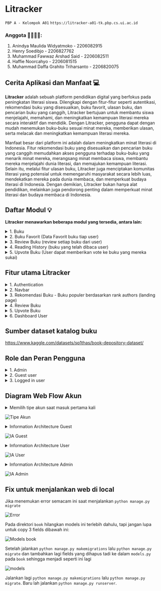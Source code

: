 # Litracker 

`PBP A - Kelompok A01`
`https://litracker-a01-tk.pbp.cs.ui.ac.id`

### Anggota 👨‍💻👩‍💻:
1. Anindya Maulida Widyatmoko - 2206082915
2. Henry Soedibjo - 2206827762
3. Muhammad Fawwaz Arshad Said - 2206082511
4. Haffie Noorcahyo - 2206081515
5. Muhammad Daffa Grahito Triharsanto - 2206820075

## Cerita Aplikasi dan Manfaat 💻
**Litracker** adalah sebuah platform pendidikan digital yang berfokus pada peningkatan literasi siswa. Dilengkapi dengan fitur-fitur seperti autentikasi, rekomendasi buku yang disesuaikan, buku favorit, ulasan buku, dan pencarian buku yang canggih, Litracker bertujuan untuk membantu siswa menjelajahi, memahami, dan meningkatkan kemampuan literasi mereka secara interaktif dan mendidik. Dengan Litracker, pengguna dapat dengan mudah menemukan buku-buku sesuai minat mereka, memberikan ulasan, serta melacak dan meningkatkan kemampuan literasi mereka. 

Manfaat besar dari platform ini adalah dalam meningkatkan minat literasi di Indonesia. Fitur rekomendasi buku yang disesuaikan dan pencarian buku yang canggih memudahkan akses pengguna terhadap buku-buku yang menarik minat mereka, merangsang minat membaca siswa, membantu mereka menjelajahi dunia literasi, dan memajukan kemampuan literasi. Selain itu, melalui fitur ulasan buku, Litracker juga menciptakan komunitas literasi yang potensial untuk memengaruhi masyarakat secara lebih luas, mendekatkan mereka pada dunia membaca, dan memperkuat budaya literasi di Indonesia. Dengan demikian, Litracker bukan hanya alat pendidikan, melainkan juga pendorong penting dalam memperkuat minat literasi dan budaya membaca di Indonesia.

## Daftar Modul 💡
**Litracker menawarkan beberapa modul yang tersedia, antara lain:**

<details><summary>1. Buku</summary>
Fitur “Buku” akan menampilkan buku-buku dan bisa diakses oleh user, guest, dan admin. Perbedaan pengaksesan admin, user, dan guest yaitu:

a. Create (Tambah buku)
Pada dashboard, admin dapat menambahkan buku yang akan ditampilkan di laman rekomendasi buku.

b. Read (Baca buku dan lihat detail buku)
Buku yang telah ditambahkan admin bisa diakses oleh user pada detail buku yang melampirkan deskripsi, author, dan lain-lain. Pengunjung juga dapat melihat detail buku walaupun akses lanjutan terbatas.

c. Delete (Hapus buku)
Admin dapat menghapus buku jika dirasa kurang relevan atau terdapat suatu kesalahan.

d. Update (Mengedit informasi buku)
Admin dapat melakukan pengeditan pada buku yang telah dibuat. Hal ini juga berdampak kepada user dan pengunjung pada mode read.
</details>

<details><summary>2. Buku Favorit (Data Favorit buku tiap user)</summary>
"Buku Favorit" adalah sebuah komponen yang memungkinkan pengguna untuk mengelola buku-buku yang mereka tandai sebagai favorit. Dalam operasi "Create," pengguna dapat menambahkan buku baru ke daftar favorit mereka dengan mengidentifikasi buku tersebut berdasarkan atribut seperti ID buku. Dalam operasi "Read," pengguna dapat melihat daftar buku favorit mereka. Dalam operasi "Update," pengguna dapat mengedit atau memperbarui informasi buku favorit yang telah ada dalam daftar mereka. Akhirnya, dalam operasi "Delete," pengguna dapat menghapus buku dari daftar favorit mereka jika mereka tidak lagi ingin menyimpannya. Model ini memastikan pengguna memiliki kendali penuh atas buku-buku yang mereka pilih sebagai favorit, meningkatkan pengalaman personalisasi dan interaksi dengan platform pendidikan literasi.
</details>

<details><summary>3. Review Buku (review setiap buku dari user)</summary>
Review Buku dimana pengguna dapat memberikan ulasan dan pandangan pribadi mereka terhadap buku yang telah mereka baca. 

a. Create :
Ketika pengguna ingin membuat ulasan baru untuk suatu buku yang telah mereka baca. Pengguna dapat memberikan peringkat dengan jumlah bintang, menambahkan judul ulasan, dan menulis ulasan mereka sendiri tentang buku tersebut. Proses ini memungkinkan pengguna untuk berbagi pengalaman dan pandangan mereka dengan pengguna lain.

b. Update :
Ketika pengguna ingin mengedit ulasan yang telah mereka buat sebelumnya. Pengguna dapat memperbarui peringkat bintang, mengubah judul ulasan, atau memperbarui konten ulasan sesuai dengan perubahan pendapat mereka tentang buku tersebut. Ini memberikan fleksibilitas kepada pengguna untuk memperbarui ulasan mereka seiring berjalannya waktu atau setelah membaca buku lebih lanjut.

c. Edit :
Ketika pengguna ingin mengoreksi atau memperbaiki informasi yang mereka masukkan dalam ulasan. Pengguna dapat memperbaiki tata bahasa, struktur kalimat, atau kesalahan pengetikan yang mungkin terjadi saat menulis ulasan.

d. Read:
Pengguna dapat membaca ulasan review buku pengguna lain untuk mendapatkan rekomendasi mendalam terkait kecocokan dengan buku yang sesuai dengan preferensi mereka.

e. Delete :
Ketika pengguna ingin menghapus ulasan yang mereka buat sebelumnya. Pengguna dapat memilih untuk menghapus ulasan jika mereka tidak ingin ulasan tersebut tersedia untuk publik atau jika mereka ingin menarik ulasan yang tidak lagi mewakili pendapat mereka.
</details>

<details><summary>4. Reading History (buku yang telah dibaca user)</summary>
Reading History akan mencatat buku yang telah dibaca oleh pengguna. Penjelasan secara implementasi CRUDnya seperti dibawah ini:

a. Create (Membuat Data Riwayat Bacaan):
Ketika seorang pengguna menyelesaikan membaca sebuah buku, maka akan dibuat catatan baru dalam model Reading History.
Informasi seperti ID pengguna, ID buku yang telah dibaca, tanggal selesai membaca, dan mungkin sejauh mana kemajuan yang telah dicapai oleh pengguna (misalnya, halaman terakhir yang dibaca) akan disimpan.

b. Read (Membaca Data Riwayat Bacaan):
Pengguna dapat membaca riwayat bacaan mereka dengan mudah untuk melihat buku mana yang telah mereka baca sebelumnya. Mereka dapat melihat informasi seperti judul buku, penulis, tanggal selesai membaca, dan kemajuan membaca.

c. Update (Memperbarui Data Riwayat Bacaan):
Pengguna dapat memperbarui data riwayat bacaan mereka jika mereka ingin menambahkan informasi tambahan, seperti tanggal selesai membaca atau kemajuan membaca yang lebih baru.
Misalnya, jika pengguna ingin menandai ulang buku sebagai "Dibaca Kembali" atau "Selesai," mereka dapat memperbarui catatan ini.

d. Delete (Menghapus Data Riwayat Bacaan):
Pengguna juga harus memiliki opsi untuk menghapus buku dari riwayat bacaan mereka jika mereka ingin menghapus buku tertentu dari catatan mereka.
</details>

<details><summary>5. Upvote Buku (User dapat memberikan vote ke buku yang mereka sukai)</summary>
Upvote buku akan memberikan status populer pada buku. Penjelasan secara implementasi CRUD sebagai berikut:

a. Create (Menambahkan Buku ke List Buku yang Diupvote pada Dashboard)
Pengguna dapat menekan tombol upvote pada buku yang dinilai menarik. Pada dashboard akan ditampilkan buku yang diupvote.

b. Read (Melihat Buku yang Diupvote)
Pada laman dashboard, pengguna dapat melihat buku yang mereka upvote.

c. Update (Memperbarui Peringkat Buku)
Buku akan disorting berdasarkan peringkat. Dalam hal ini, peringkat diambil dari total banyak vote yang diperoleh. Peringkat buku-buku akan diupdate seiring bertambah atau berkurangnya upvote.

d. Delete (Menghapus Buku dari Daftar Upvote)
Pengguna dapat undo upvote buku sehingga buku akan keluar dari daftar list upvote book mereka.
</details>


## Fitur utama Litracker

<details><summary>1. Authentication</summary>
Fitur Authentication dalam Litracker adalah proses di mana pengguna dapat masuk ke platform dengan akun mereka atau membuat akun baru. Hal ini bertujuan untuk menjaga keamanan informasi pengguna dan memberikan akses yang aman ke fitur-fitur platform. Fitur authentication ini terdiri dari 2, yaitu login dan register dengan melibatkan penggunaan kombinasi username dan password yang unik. 
</details>

<details><summary>2. Navbar</summary>

a. Search Book
Fitur "Search Book" memungkinkan pengguna untuk dengan mudah menemukan buku-buku berdasarkan berbagai kriteria seperti judul, penulis, genre, atau kata kunci lainnya. Dengan fitur ini, pengguna dapat mengeksplorasi dan menemukan buku-buku yang sesuai dengan preferensi mereka dengan cepat dan efisien.

b. Favorite Book (icon love)
Fitur "Favorite Book" adalah cara bagi pengguna untuk menandai dan mengelola buku-buku yang mereka sukai secara khusus. Dengan mengklik ikon hati (icon love) di buku-buku yang menarik perhatian mereka, pengguna dapat menambahkan buku-buku ini ke daftar "Favorite Book" mereka. Ini memungkinkan pengguna untuk dengan cepat mengakses dan mengingat buku-buku yang paling mereka sukai. Selain itu, fitur ini membantu pengguna dalam menyusun dan memelihara koleksi buku favorit mereka untuk referensi dan pembacaan selanjutnya.
</details>

<details><summary>3. Rekomendasi Buku - Buku populer berdasarkan rank authors (landing page)</summary>
Fitur Rekomendasi Buku adalah salah satu fitur dalam Litracker yang dirancang untuk membantu pengguna menemukan buku-buku yang sesuai dengan minat mereka. Pada Landing Page, Rekomendasi Buku akan menjadi halaman utama yang muncul ketika pengguna masuk ke akun mereka. Halaman ini akan menampilkan daftar buku-buku populer yang disusun berdasarkan peringkat penulis. Pengguna akan melihat penulis-penulis terkenal dan buku-buku mereka yang sangat direkomendasikan oleh komunitas agar dapat dimasukkan ke dalam daftar membaca pengguna. Sistem peringkat ini didasarkan pada ulasan dan peringkat yang diberikan oleh pengguna Litracker. 
</details>

<details><summary>4. Review Buku</summary>
Fitur Review Buku memungkinkan pengguna untuk berbagi pandangan mereka tentang buku-buku yang telah mereka baca. Ini membantu pengguna lain dalam mengevaluasi buku sebelum memutuskan untuk membacanya. Halaman Review Buku adalah halaman khusus yang memungkinkan pengguna membuat ulasan dari suatu buku. Saat menulis ulasan, pengguna dapat memberikan peringkat berdasarkan jumlah bintang, memberikan judul ulasan, dan menulis ulasan mereka sendiri. Mereka dapat menyatakan opini mereka tentang plot, karakter, gaya penulisan, dan aspek-aspek lain dari buku tersebut.
</details>

<details><summary>5. Upvote Buku</summary>
Fitur Upvote Buku memungkinkan pengguna untuk mendukung konten buku yang menarik minat bacanya. Dalam hal ini, ketika pengguna melakukan upvote, peringkat buku terpengaruh sehingga akan terupdate daftar buku yang ditampilkan. 
</details>

<details><summary>6. Dashboard User</summary>

a. Favorite book
Fitur "Favorite Book" pada Litracker membantu pengguna untuk lebih baik mengelola minat literasi mereka, menyediakan akses cepat ke buku-buku yang mereka sukai. Fitur ini memungkinkan pengguna untuk menyimpan dan mengatur buku-buku yang mereka favoritkan atau yang ingin mereka baca nanti.

b. Profile
Fitur ini Pengguna dapat mengelola dan memperbarui informasi pribadi mereka, seperti nama, alamat email, foto profil.

c. Upvote History
Pengguna mendapat pembaruan terhadap aktivitas upvote yang ia lakukan. Dalam hal ini, pengguna bisa mengecek kekeliruan maupun mengupdate pembaruan yang terjadi.

d. Reading History
Pengguna dapat melihhat buku yang terakhir kali dibaca. Dalam hal ini, delete mengizinkan pengguna untuk menyembunyikan hasil bacaan jika diperlukan.
</details>


## Sumber dataset katalog buku
https://www.kaggle.com/datasets/sp1thas/book-depository-dataset/ 


## Role dan Peran Pengguna

<details><summary>1. Admin</summary>
Admin memiliki kontrol penuh atas Litracker yang dapat  bisa mengubah, memperbarui, dan mengelola data. Admin menjaga keamanan dan kinerja platform ini. Selain itu, admin juga bisa memberikan izin akses kepada pengguna untuk mengakses fitur-fitur yang ada di Litracker seperti Review buku, favorite book, dan fitur-fitur lain yang dapat digunakan oleh Login user.  
</details>

<details><summary>2. Guest user</summary>
Guest user adalah pengunjung yang mengunjungi Litracker tanpa melakukan otentikasi atau login. Guest user dapat melakukan penelusuran dan menggunakan fitur Litracker seperti melihat info, mencari buku, baca rekomendasi, dan lihat ulasan. Namun, tidak memiliki akses untuk memberi ulasan atau tandai buku sebagai favorit tanpa login.
</details>

<details><summary>3. Logged in user</summary>
Pengguna yang sudah login bisa lakukan lebih banyak hal. Mereka bisa unduh dataset, beri penilaian, tulis ulasan, dan lain-lain. Pengguna yang sudah login juga bisa akses fitur tambahan sesuai dengan aturan platform. Mereka juga bisa ikuti update dataset, bagikan dataset, atau simpan dataset favorit.
</details>


## Diagram Web Flow Akun

<details><summary>Memilih tipe akun saat masuk pertama kali</summary>
Pengunjung pertama kali akan memasuki landing page yang berisi rekomendasi buku. Dalam hal ini, ketika pengunjung melakukan aksi login, pengunjung akan dialihkan ke tipe masing-masing akun.
</details>

![Tipe Akun](/Account%20Type%20Decision.png)

<details><summary>Information Architecture Guest</summary>
Pengunjung memiliki akses yang sangat terbatas. Pengunjung yang melakukan suatu aksi pada laman yang tidak mendapat izin akses akan dialihkan ke laman login.
</details>

![IA Guest](/Information%20Architecture%20Guest.png) 

<details><summary>Information Architecture User</summary>
Pengunjung yang sudah login bisa menikmati akses Litracker. Adapun aksi CRUD yang bisa diterima antara lain:
</details>

![IA User](/Information%20Architecture%20User.png)

<details><summary>Information Architecture Admin</summary>
Akun admin difokuskan ke dalam manajemen akun sehingga akses dashboard terhadap manajemen akun user dan kumpulan buku akan diizinkan.
</details>

![IA Admin](/Information%20Architecture%20Admin.png) 

## Fix untuk menjalankan web di local
Jika menemukan error semacam ini saat menjalankan `python manage.py migrate`

![Error](https://cdn.discordapp.com/attachments/1152952874037428306/1177801500861399163/image.png?ex=6573d420&is=65615f20&hm=0505e0a384e1bba8b900ff6e5a3195d615cee088b9642eae7e317f1283462840&)

Pada direktori `book` hilangkan models ini terlebih dahulu, tapi jangan lupa untuk copy 3 fields dibawah ini:

![Models book](https://cdn.discordapp.com/attachments/1152952874037428306/1177800526528790628/image.png?ex=6573d338&is=65615e38&hm=ba0e8e2739629017549df33bd3d9051bd96bf50fa05ad9426669e061a3518484&)

Setelah jalankan `python manage.py makemigrations` lalu `python manage.py migrate` dan tambahkan lagi fields yang dihapus tadi ke dalam `models.py` pada `book` sehingga menjadi seperti ini lagi

![models](https://cdn.discordapp.com/attachments/1152952874037428306/1177801960871710791/image.png?ex=6573d48d&is=65615f8d&hm=395dbbc4abee26bb922ee9a0540d0338373c538bf215df03ff7568c0112461c4&)

Jalankan lagi `python manage.py makemigrations` lalu `python manage.py migrate`. Baru lah jalankan `python manage.py runserver`.